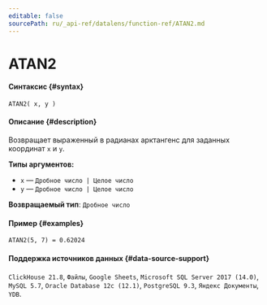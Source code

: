```yaml
---
editable: false
sourcePath: ru/_api-ref/datalens/function-ref/ATAN2.md
---
```


# ATAN2



#### Синтаксис {#syntax}


```
ATAN2( x, y )
```

#### Описание {#description}
Возвращает выраженный в радианах арктангенс для заданных координат `x` и `y`.

**Типы аргументов:**
- `x` — `Дробное число | Целое число`
- `y` — `Дробное число | Целое число`


**Возвращаемый тип**: `Дробное число`

#### Пример {#examples}

```
ATAN2(5, 7) = 0.62024
```


#### Поддержка источников данных {#data-source-support}

`ClickHouse 21.8`, `Файлы`, `Google Sheets`, `Microsoft SQL Server 2017 (14.0)`, `MySQL 5.7`, `Oracle Database 12c (12.1)`, `PostgreSQL 9.3`, `Яндекс Документы`, `YDB`.
